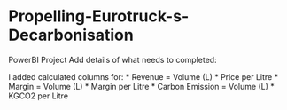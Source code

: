 # Propelling-Eurotruck-s-Decarbonisation
PowerBI Project
Add details of what needs to completed:

I added calculated columns for:
    * Revenue = Volume (L) * Price per Litre
    * Margin = Volume (L) * Margin per Litre
    * Carbon Emission = Volume (L) * KGCO2 per Litre